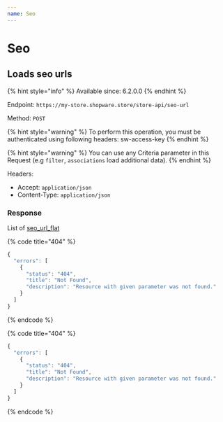 ```yaml
---
name: Seo
---
```


# Seo

## Loads seo urls

{% hint style="info" %}
Available since: 6.2.0.0
{% endhint %}

Endpoint: `https://my-store.shopware.store/store-api/seo-url`

Method: `POST`

{% hint style="warning" %}
To perform this operation, you must be authenticated using following headers:
sw-access-key
{% endhint %}

{% hint style="warning" %}
You can use any Criteria parameter in this Request (e.g `filter`, `associations` load additional data).
{% endhint %}

Headers:

- Accept: `application/json`
- Content-Type: `application/json`

### Response

List of [seo_url_flat](/schema/seo_url_flat.md)

{% code title="404" %}
```javascript
{
  "errors": [
    {
      "status": "404",
      "title": "Not Found",
      "description": "Resource with given parameter was not found."
    }
  ]
}
```
{% endcode %}

{% code title="404" %}
```javascript
{
  "errors": [
    {
      "status": "404",
      "title": "Not Found",
      "description": "Resource with given parameter was not found."
    }
  ]
}
```
{% endcode %}
